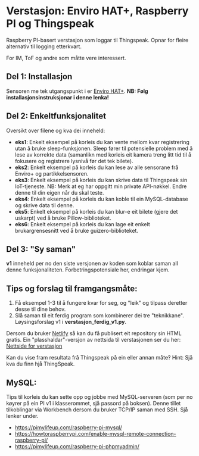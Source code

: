 # Verstasjon: Enviro HAT+, Raspberry PI og Thingspeak
Raspberry PI-basert verstasjon som loggar til Thingspeak. Opnar for fleire alternativ til logging etterkvart.

For IM, ToF og andre som måtte vere interessert.

## Del 1: Installasjon
Sensoren me tek utgangspunkt i er [Enviro HAT+](https://github.com/pimoroni/enviroplus-python). **NB: Følg installasjonsinstruksjonar i denne lenka!**

## Del 2: Enkeltfunksjonalitet
Oversikt over filene og kva dei inneheld:
- **eks1**: Enkelt eksempel på korleis du kan vente mellom kvar registrering utan å bruke sleep-funksjonen. Sleep fører til potensielle problem med å lese av korrekte data (samanlikn med korleis eit kamera treng litt tid til å fokusere og registrere lysnivå før det tek bilete).
- **eks2**: Enkelt eksempel på korleis du kan lese av alle sensorane frå Enviro+ og partikkelsensoren.
- **eks3**: Enkelt eksempel på korleis du kan skrive data til Thingspeak sin IoT-tjeneste. NB: Merk at eg har oppgitt min private API-nøkkel. Endre denne til din eigen når du skal teste.
- **eks4**: Enkelt eksempel på korleis du kan koble til ein MySQL-database og skrive data til denne.
- **eks5**: Enkelt eksempel på korleis du kan blur-e eit bilete (gjere det uskarpt) ved å bruke Pillow-biblioteket.
- **eks6**: Enkelt eksempel på korleis du kan lage eit enkelt brukargrensesnitt ved å bruke guizero-biblioteket.

## Del 3: "Sy saman"
**v1** inneheld per no den siste versjonen av koden som koblar saman all denne funksjonaliteten. Forbetringspotensiale her, endringar kjem.

## Tips og forslag til framgangsmåte:
1. Få eksempel 1-3 til å fungere kvar for seg, og "leik" og tilpass deretter desse til dine behov.
2. Slå saman til eit ferdig program som kombinerer dei tre "teknikkane". Løysingsforslag v1 i **verstasjon_ferdig_v1.py**.

Dersom du bruker [Netlify](https://www.netlify.com) så kan du få publisert eit repository sin HTML gratis. Ein "plasshaldar"-versjon av nettsida til verstasjonen ser du her:
[Nettside for verstasjon](https://verstasjon.netlify.app/)

Kan du vise fram resultata frå Thingspeak på ein eller annan måte? Hint: Sjå kva du finn hjå ThingSpeak.

## MySQL:
Tips til korleis du kan sette opp og jobbe med MySQL-serveren (som per no køyrer på ein PI v1 i klasserommet, sjå passord på boksen). Denne tillet tilkoblingar via Workbench dersom du bruker TCP/IP saman med SSH. Sjå lenker under. 
- https://pimylifeup.com/raspberry-pi-mysql/
- https://howtoraspberrypi.com/enable-mysql-remote-connection-raspberry-pi/
- https://pimylifeup.com/raspberry-pi-phpmyadmin/